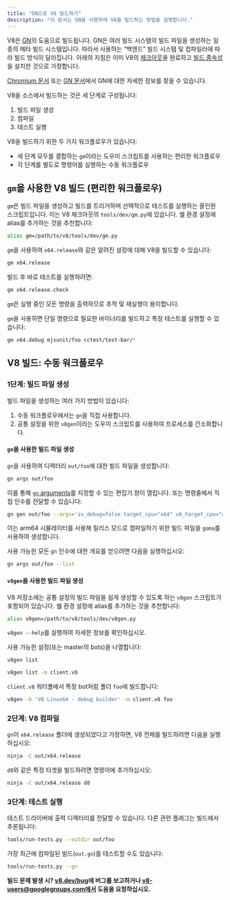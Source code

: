 ```yaml
---
title: "GN으로 V8 빌드하기"
description: "이 문서는 GN을 사용하여 V8을 빌드하는 방법을 설명합니다."
---
```

V8은 [GN](https://gn.googlesource.com/gn/+/master/docs/)의 도움으로 빌드됩니다. GN은 여러 빌드 시스템의 빌드 파일을 생성하는 일종의 메타 빌드 시스템입니다. 따라서 사용하는 “백엔드” 빌드 시스템 및 컴파일러에 따라 빌드 방식이 달라집니다.
아래의 지침은 이미 V8의 [체크아웃](/docs/source-code)을 완료하고 [빌드 종속성](/docs/build)을 설치한 것으로 가정합니다.

[Chromium 문서](https://www.chromium.org/developers/gn-build-configuration) 또는 [GN 문서](https://gn.googlesource.com/gn/+/master/docs/)에서 GN에 대한 자세한 정보를 찾을 수 있습니다.

V8을 소스에서 빌드하는 것은 세 단계로 구성됩니다:

1. 빌드 파일 생성
1. 컴파일
1. 테스트 실행

V8을 빌드하기 위한 두 가지 워크플로우가 있습니다:

- 세 단계 모두를 결합하는 `gm`이라는 도우미 스크립트를 사용하는 편리한 워크플로우
- 각 단계를 별도로 명령어를 실행하는 수동 워크플로우

## `gm`을 사용한 V8 빌드 (편리한 워크플로우)

`gm`은 빌드 파일을 생성하고 빌드를 트리거하며 선택적으로 테스트를 실행하는 올인원 스크립트입니다. 이는 V8 체크아웃의 `tools/dev/gm.py`에 있습니다. 쉘 환경 설정에 alias를 추가하는 것을 추천합니다:

```bash
alias gm=/path/to/v8/tools/dev/gm.py
```

`gm`을 사용하여 `x64.release`와 같은 알려진 설정에 대해 V8을 빌드할 수 있습니다:

```bash
gm x64.release
```

빌드 후 바로 테스트를 실행하려면:

```bash
gm x64.release.check
```

`gm`은 실행 중인 모든 명령을 출력하므로 추적 및 재실행이 용이합니다.

`gm`을 사용하면 단일 명령으로 필요한 바이너리를 빌드하고 특정 테스트를 실행할 수 있습니다:

```bash
gm x64.debug mjsunit/foo cctest/test-bar/*
```

## V8 빌드: 수동 워크플로우

### 1단계: 빌드 파일 생성

빌드 파일을 생성하는 여러 가지 방법이 있습니다:

1. 수동 워크플로우에서는 `gn`을 직접 사용합니다.
1. 공통 설정을 위한 `v8gen`이라는 도우미 스크립트를 사용하여 프로세스를 간소화합니다.

#### `gn`을 사용한 빌드 파일 생성

`gn`을 사용하여 디렉터리 `out/foo`에 대한 빌드 파일을 생성합니다:

```bash
gn args out/foo
```

이를 통해 [`gn` arguments](https://gn.googlesource.com/gn/+/master/docs/reference.md)를 지정할 수 있는 편집기 창이 열립니다. 또는 명령줄에서 직접 인수를 전달할 수 있습니다:

```bash
gn gen out/foo --args='is_debug=false target_cpu="x64" v8_target_cpu="arm64" use_goma=true'
```

이는 arm64 시뮬레이터를 사용해 릴리스 모드로 컴파일하기 위한 빌드 파일을 `goma`를 사용하여 생성합니다.

사용 가능한 모든 `gn` 인수에 대한 개요를 얻으려면 다음을 실행하십시오:

```bash
gn args out/foo --list
```

#### `v8gen`을 사용한 빌드 파일 생성

V8 저장소에는 공통 설정의 빌드 파일을 쉽게 생성할 수 있도록 하는 `v8gen` 스크립트가 포함되어 있습니다. 쉘 환경 설정에 alias를 추가하는 것을 추천합니다:

```bash
alias v8gen=/path/to/v8/tools/dev/v8gen.py
```

`v8gen --help`를 실행하여 자세한 정보를 확인하십시오.

사용 가능한 설정(또는 master의 bots)을 나열합니다:

```bash
v8gen list
```

```bash
v8gen list -m client.v8
```

`client.v8` 워터폴에서 특정 bot처럼 폴더 `foo`에 빌드합니다:

```bash
v8gen -b 'V8 Linux64 - debug builder' -m client.v8 foo
```

### 2단계: V8 컴파일

`gn`이 `x64.release` 폴더에 생성되었다고 가정하면, V8 전체를 빌드하려면 다음을 실행하십시오:

```bash
ninja -C out/x64.release
```

`d8`와 같은 특정 타겟을 빌드하려면 명령어에 추가하십시오:

```bash
ninja -C out/x64.release d8
```

### 3단계: 테스트 실행

테스트 드라이버에 출력 디렉터리를 전달할 수 있습니다. 다른 관련 플래그는 빌드에서 추론됩니다:

```bash
tools/run-tests.py --outdir out/foo
```

가장 최근에 컴파일된 빌드(`out.gn`)를 테스트할 수도 있습니다:

```bash
tools/run-tests.py --gn
```

**빌드 문제 발생 시? [v8.dev/bug](https://v8.dev/bug)에 버그를 보고하거나 v8-users@googlegroups.com에서 도움을 요청하십시오.**
